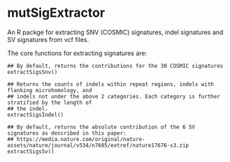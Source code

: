 # mutSigExtractor

An R packge for extracting SNV (COSMIC) signatures, indel signatures and SV signatures from vcf files.

The core functions for extracting signatures are:
```
## By default, returns the contributions for the 30 COSMIC signatures
extractSigsSnv()

## Returns the counts of indels within repeat regions, indels with  flanking microhomology, and 
## indels not under the above 2 categories. Each category is further stratified by the length of 
## the indel.
extractSigsIndel()

## By default, returns the absolute contribution of the 6 SV signatures as described in this paper: 
## https://media.nature.com/original/nature-assets/nature/journal/v534/n7605/extref/nature17676-s3.zip
extractSigsSv()
```